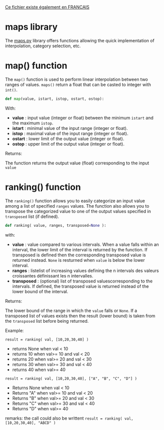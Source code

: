 [Ce fichier existe également en FRANCAIS](maps_readme.md)

# maps library

The [maps.py](lib/maps.py) library offers functions allowing the quick implementation of interpolation, category selection, etc.

# map() function
The `map()` function is used to perform linear interpolation between two ranges of values. `maps()` return a float that can be casted to integer with `int()`.
``` python
def map(value, istart, istop, ostart, ostop):
```

With:

* __value__ : input value (integer or float) between the minimum `istart` and the maximum `istop`.
* __istart__ : minimal value of the input range (integer or float).
* __istop__ : maximal value of the input range (integer or float).
* __ostart__ : lower limit of the output value (integer or float).
* __ostop__ : upper limit of the output value (integer or float).

Returns:

The function returns the output value (float) corresponding to the input  `value`

# ranking() function
The `ranking()` function allows you to easily categorize an input value among a list of ​​specified `ranges` values. The function also allows you to transpose the categorized value to one of the output values ​​specified in `transposed` list (if defined).

``` python
def ranking( value, ranges, transposed=None ):
```

with:

* __value__ : value compared to various intervals. When a value falls within an interval, the lower limit of the interval is returned by the function. If transposed is defined then the corresponding transposed value is returned instead. `None` is resturned when `value` is below the lower interval.
* __ranges__ : listelist of increasing values ​​defining the n intervals des valeurs croissantes définissant les n intervalles.
* __transposed__ : (optional) list of transposed values ​​corresponding to the intervals. If defined, the transposed value is returned instead of the lower bound of the interval.

Returns:

The lower bound of the range in which the `value` falls or `None`. If a transposed list of values ​​exists then the result (lower bound) is taken from the `transposed` list before being returned.

Example:
```
result = ranking( val, [10,20,30,40] )
```

* returns None when val < 10
* returns 10 when val>= 10 and val < 20
* returns 20 when val>= 20 and val < 30
* returns 30 when val>= 30 and val < 40
* returns 40 when val>= 40

```
result = ranking( val, [10,20,30,40], ["A", "B", "C", "D"] )
```

* Returns None when val < 10
* Returns "A" when val>= 10 and val < 20
* Returns "B" when val>= 20 and val < 30
* Returns "C" when val>= 30 and val < 40
* Returns "D" when val>= 40

remarks: the call could also be writtent `result = ranking( val, [10,20,30,40], "ABCD" )`